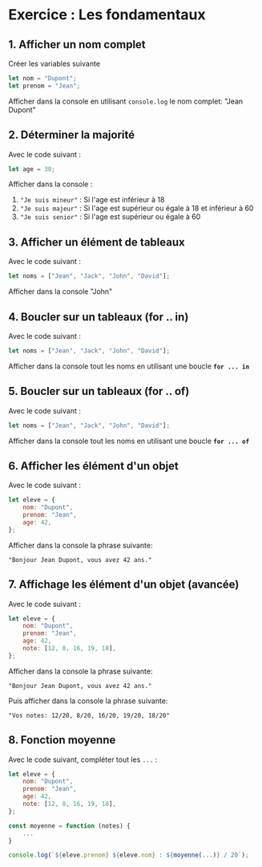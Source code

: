 # Exercice : Les fondamentaux

## 1. Afficher un nom complet

Créer les variables suivante

```js
let nom = "Dupont";
let prenom = "Jean";
```

Afficher dans la console en utilisant `console.log`
le nom complet: "Jean Dupont"

## 2. Déterminer la majorité

Avec le code suivant :

```js
let age = 30;
```

Afficher dans la console :

1. `"Je suis mineur"` : Si l'age est inférieur à 18
2. `"Je suis majeur"` : Si l'age est supérieur ou égale à 18 et inférieur à 60
3. `"Je suis senior"` : Si l'age est supérieur ou égale à 60

## 3. Afficher un élément de tableaux

Avec le code suivant :

```js
let noms = ["Jean", "Jack", "John", "David"];
```

Afficher dans la console "John"

## 4. Boucler sur un tableaux (for .. in)

Avec le code suivant :

```js
let noms = ["Jean", "Jack", "John", "David"];
```

Afficher dans la console tout les noms en utilisant
une boucle **`for ... in`**

## 5. Boucler sur un tableaux (for .. of)

Avec le code suivant :

```js
let noms = ["Jean", "Jack", "John", "David"];
```

Afficher dans la console tout les noms en utilisant
une boucle **`for ... of`**

## 6. Afficher les élément d'un objet

Avec le code suivant :

```js
let eleve = {
	nom: "Dupont",
	prenom: "Jean",
	age: 42,
};
```

Afficher dans la console la phrase suivante:

```
"Bonjour Jean Dupont, vous avez 42 ans."
```

## 7. Affichage les élément d'un objet (avancée)

Avec le code suivant :

```js
let eleve = {
	nom: "Dupont",
	prenom: "Jean",
	age: 42,
	note: [12, 8, 16, 19, 18],
};
```

Afficher dans la console la phrase suivante:

```
"Bonjour Jean Dupont, vous avez 42 ans."
```

Puis afficher dans la console la phrase suivante:

```
"Vos notes: 12/20, 8/20, 16/20, 19/20, 18/20"
```

## 8. Fonction moyenne

Avec le code suivant, compléter tout les `...` :

```js
let eleve = {
	nom: "Dupont",
	prenom: "Jean",
	age: 42,
	note: [12, 8, 16, 19, 18],
};

const moyenne = function (notes) {
	...
}

console.log(`${eleve.prenom} ${eleve.nom} : ${moyenne(...)} / 20`);
```
